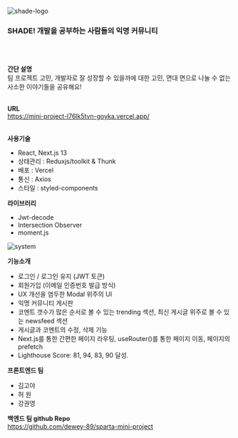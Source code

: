 <div align=left>
    
![shade-logo](https://github.com/Goyka/mini-project-SHADE-FE-/assets/112574979/1d92a356-05a4-4189-98ab-22eb1a0da3f0)

<h3>SHADE! 개발을 공부하는 사람들의 익명 커뮤니티</h3>
<br/>
<br/>

**간단 설명**<br/>
팀 프로젝트 고민, 개발자로 잘 성장할 수 있을까에 대한 고민, 면대 면으로 나눌 수 없는 사소한 이야기들을 공유해요!
<br/>
<br/>

**URL**<br/>
https://mini-project-l76lk5tvn-goyka.vercel.app/
<br/>
<br/>

**사용기술**
 - React, Next.js 13
 - 상태관리 : Reduxjs/toolkit & Thunk
 - 배포 : Vercel
 - 통신 : Axios
 - 스타일 : styled-components

**라이브러리**
- Jwt-decode
- Intersection Observer
- moment.js


![system](https://github.com/Goyka/mini-project-SHADE-FE-/assets/112574979/d5d3c6a4-a26c-4107-97a3-7461cb41893a)

**기능소개**
- 로그인 / 로그인 유지 (JWT 토큰)
- 회원가입 (이메일 인증번호 발급 방식)
- UX 개선을 염두한 Modal 위주의 UI
- 익명 커뮤니티 게시판
- 코멘트 갯수가 많은 순서로 볼 수 있는 trending 섹션, 최신 게시글 위주로 볼 수 있는 newsfeed 섹션
- 게시글과 코멘트의 수정, 삭제 기능
- Next.js를 통한 간편한 페이지 라우팅, useRouter()를 통한 페이지 이동, 페이지의 prefetch
- Lighthouse Score: 81, 94, 83, 90 달성.

**프론트엔드 팀**
- 김고야
- 허 원
- 강권영

**백엔드 팀 github Repo**
  <br/>
https://github.com/dewey-89/sparta-mini-project
</div>
